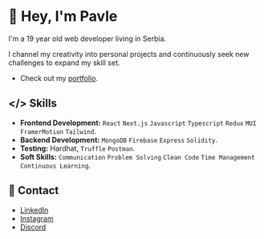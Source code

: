 # 👋 Hey, I'm Pavle

I'm a 19 year old web developer living in Serbia.

I channel my creativity into personal projects and continuously seek new
challenges to expand my skill set.

* Check out my [portfolio](https://kowyxyz.com/).

## </> Skills

* __Frontend Development:__ `React` `Next.js` `Javascript` `Typescript` `Redux` `MUI` `FramerMotion` `Tailwind`.
* __Backend Development:__ `MongoDB` `Firebase` `Express` `Solidity`.
* __Testing:__ Hardhat, `Truffle` `Postman`.
* __Soft Skills:__ `Communication` `Problem Solving` `Clean Code`  `Time Management` `Continuous Learning`.

## 📩 Contact

* [LinkedIn](https://www.linkedin.com/in/kowy-dev/)
* [Instagram](https://www.instagram.com/pavle.dev/)
* [Discord](https://discord.gg/dqv7em6gAq)

